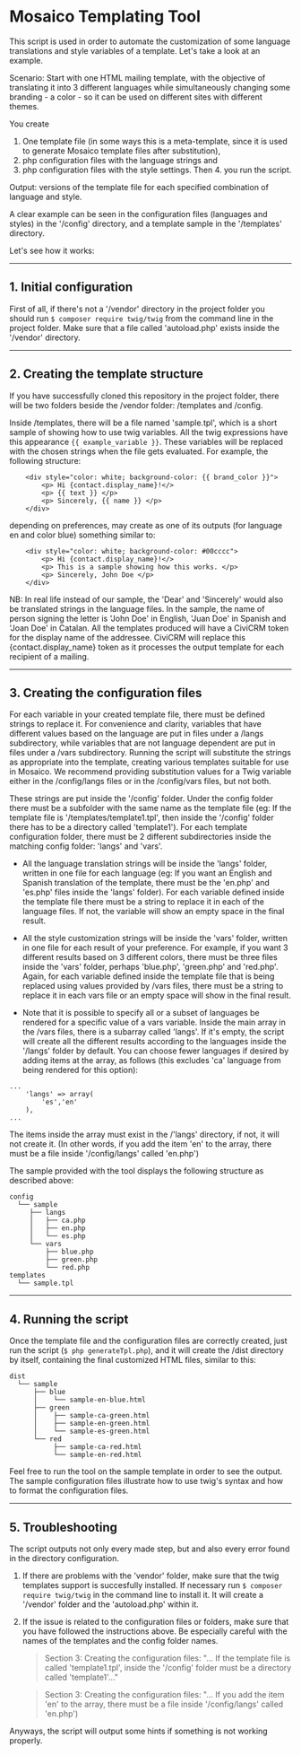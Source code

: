 # Mosaico Templating Tool

This script is used in order to automate the customization of some language translations and style variables of a template. Let's take a look at an example.

Scenario: Start with one HTML mailing template, with the objective of translating it into 3 different languages while simultaneously changing some branding - a color - so it can be used on different sites with different themes. 

You create 
1. One template file (in some ways this is a meta-template, since it is used to generate Mosaico template files after substitution), 
2. php configuration files with the language strings and 
3. php configuration files with the style settings.
Then 4. you run the script. 

Output: versions of the template file for each specified combination of language and style.

A clear example can be seen in the configuration files (languages and styles) in the '/config' directory, and a template sample in the '/templates' directory.

Let's see how it works:
___
## 1. Initial configuration

First of all, if there's not a '/vendor' directory in the project folder you should run `$ composer require twig/twig` from the command line in the project folder. Make sure that a file called 'autoload.php' exists inside the '/vendor' directory.
___
## 2. Creating the template structure

If you have successfully cloned this repository in the project folder, there will be two folders beside the /vendor folder: /templates and /config.

Inside /templates, there will be a file named 'sample.tpl', which is a short sample of showing how to use twig variables. All the twig expressions have this appearance `{{ example_variable }}`. These variables will be replaced with the chosen strings when the file gets evaluated. For example, the following structure: 
```
    <div style="color: white; background-color: {{ brand_color }}">
        <p> Hi {contact.display_name}!</>
        <p> {{ text }} </p>
        <p> Sincerely, {{ name }} </p>
    </div>
```
depending on preferences, may create as one of its outputs (for language en and color blue) something similar to:
```
    <div style="color: white; background-color: #00cccc">
        <p> Hi {contact.display_name}!</>
        <p> This is a sample showing how this works. </p>
        <p> Sincerely, John Doe </p>
    </div>
```

NB: In real life instead of our sample, the 'Dear' and 'Sincerely' would also be translated strings in the language files. In the sample, the name of person signing the letter is 'John Doe' in English, 'Juan Doe' in Spanish and 'Joan Doe' in Catalan. All the templates produced will have a CiviCRM token for the display name of the addressee. CiviCRM will replace this {contact.display_name} token as it processes the output template for each recipient of a mailing.

___
## 3. Creating the configuration files

For each variable in your created template file, there must be defined strings to replace it. For convenience and clarity, variables that have different values based on the language are put in files under a /langs subdirectory, while variables that are not language dependent are put in files under a /vars subdirectory. Running the script will substitute the strings as appropriate into the template, creating various templates suitable for use in Mosaico. We recommend providing substitution values for a Twig variable either in the /config/langs files or in the /config/vars files, but not both.

These strings are put inside the '/config' folder. Under the config folder there must be a subfolder with the same name as the template file (eg: If the template file is '/templates/template1.tpl', then inside the '/config' folder there has to be a directory called 'template1'). For each template configuration folder, there must be 2 different subdirectories inside the matching config folder: 'langs' and 'vars'. 

* All the language translation strings will be inside the 'langs' folder, written in one file for each language (eg: If you want an English and Spanish translation of the template, there must be the 'en.php' and 'es.php' files inside the 'langs' folder). For each variable defined inside the template file there must be a string to replace it in each of the language files. If not, the variable will show an empty space in the final result.

* All the style customization strings will be inside the 'vars' folder, written in one file for each result of your preference. For example, if you want 3 different results based on 3 different colors, there must be three files inside the 'vars' folder, perhaps 'blue.php', 'green.php' and 'red.php'. Again, for each variable defined inside the template file that is being replaced using values provided by /vars files, there must be a string to replace it in each vars file or an empty space will show in the final result. 

* Note that it is possible to specify all or a subset of languages be rendered for a specific value of a vars variable. Inside the main array in the /vars files, there is a subarray called 'langs'. If it's empty, the script will create all the different results according to the languages inside the '/langs' folder by default. You can choose fewer languages if desired by adding items at the array, as follows (this excludes 'ca' language from being rendered for this option): 
```
...
    'langs' => array(
        'es','en'
    ),
...
```
The items inside the array must exist in the /'langs' directory, if not, it will not create it. (In other words, if you add the item 'en' to the array, there must be a file inside '/config/langs' called 'en.php')

The sample provided with the tool displays the following structure as described above:

```
config
  └── sample
     ├── langs
     │   ├── ca.php
     │   ├── en.php
     │   └── es.php
     └── vars
         ├── blue.php
         ├── green.php
         └── red.php
templates
  └── sample.tpl

```
___
## 4. Running the script

Once the template file and the configuration files are correctly created, just run the script (`$ php generateTpl.php`), and it will create the /dist directory by itself, containing the final customized HTML files, similar to this:
```
dist
  └── sample
      ├── blue
      │    └── sample-en-blue.html
      ├── green
      │    ├── sample-ca-green.html
      │    ├── sample-en-green.html
      │    └── sample-es-green.html
      └── red
           ├── sample-ca-red.html
           └── sample-en-red.html
```

Feel free to run the tool on the sample template in order to see the output. The sample configuration files illustrate how to use twig's syntax and how to format the configuration files.

___
## 5. Troubleshooting

The script outputs not only every made step, but and also every error found in the directory configuration.

1. If there are problems with the 'vendor' folder, make sure that the twig templates support is succesfully installed. If necessary run `$ composer require twig/twig` in the command line to install it. It will create a '/vendor' folder and the 'autoload.php' within it.

2. If the issue is related to the configuration files or folders, make sure that you have followed the instructions above. Be especially careful with the names of the templates and the config folder names. 
    > Section 3: Creating the configuration files:
    >  "... If the template file is called 'template1.tpl', inside the '/config' folder must be a directory called 'template1'..."

    > Section 3: Creating the configuration files:
    >  "... If you add the item 'en' to the array, there must be a file inside '/config/langs' called 'en.php')

Anyways, the script will output some hints if something is not working properly.
